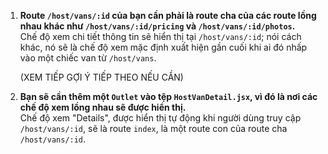 1. **Route `/host/vans/:id` của bạn cần phải là route cha của các route lồng nhau khác như `/host/vans/:id/pricing` và `/host/vans/:id/photos`.**  
   Chế độ xem chi tiết thông tin sẽ hiển thị tại `/host/vans/:id`; nói cách khác, nó sẽ là chế độ xem mặc định xuất hiện gần cuối khi ai đó nhấp vào một chiếc van từ `/host/vans`.

   (XEM TIẾP GỢI Ý TIẾP THEO NẾU CẦN)

2. **Bạn sẽ cần thêm một `Outlet` vào tệp `HostVanDetail.jsx`, vì đó là nơi các chế độ xem lồng nhau sẽ được hiển thị.**  
   Chế độ xem "Details", được hiển thị tự động khi người dùng truy cập `/host/vans/:id`, sẽ là route `index`, là một route con của route cha `/host/vans/:id`.